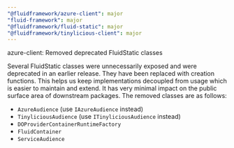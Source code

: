 ```yaml
---
"@fluidframework/azure-client": major
"fluid-framework": major
"@fluidframework/fluid-static": major
"@fluidframework/tinylicious-client": major
---
```


azure-client: Removed deprecated FluidStatic classes

Several FluidStatic classes were unnecessarily exposed and were deprecated in an earlier release. They have been replaced with creation functions. This helps us
keep implementations decoupled from usage which is easier to maintain and extend. It has very minimal impact on the
public surface area of downstream packages. The removed classes are as follows:

-   `AzureAudience` (use `IAzureAudience` instead)
-   `TinyliciousAudience` (use `ITinyliciousAudience` instead)
-   `DOProviderContainerRuntimeFactory`
-   `FluidContainer`
-   `ServiceAudience`
